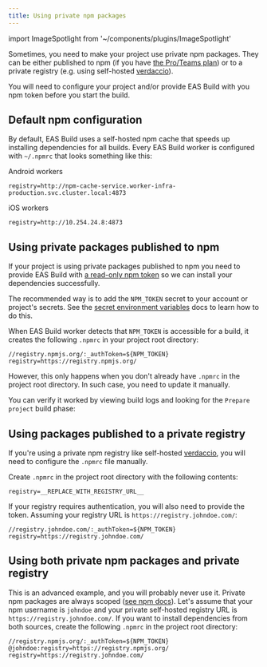 ```yaml
---
title: Using private npm packages
---
```


import ImageSpotlight from '~/components/plugins/ImageSpotlight'

Sometimes, you need to make your project use private npm packages. They can be either published to npm (if you have [the Pro/Teams plan](https://www.npmjs.com/products)) or to a private registry (e.g. using self-hosted [verdaccio](https://verdaccio.org/)).

You will need to configure your project and/or provide EAS Build with you npm token before you start the build.

## Default npm configuration

By default, EAS Build uses a self-hosted npm cache that speeds up installing dependencies for all builds. Every EAS Build worker is configured with `~/.npmrc` that looks something like this:

Android workers

```
registry=http://npm-cache-service.worker-infra-production.svc.cluster.local:4873
```

iOS workers

```
registry=http://10.254.24.8:4873
```

## Using private packages published to npm

If your project is using private packages published to npm you need to provide EAS Build with [a read-only npm token](https://docs.npmjs.com/about-access-tokens) so we can install your dependencies successfully.

The recommended way is to add the `NPM_TOKEN` secret to your account or project's secrets. See the [secret environment variables](/build-reference/variables/#using-secrets-in-environment-variables) docs to learn how to do this.

<ImageSpotlight alt="Secret creation UI filled" src="/static/images/eas-build/environment-secrets/secrets-create-filled.png" />

When EAS Build worker detects that `NPM_TOKEN` is accessible for a build, it creates the following `.npmrc` in your project root directory:

```
//registry.npmjs.org/:_authToken=${NPM_TOKEN}
registry=https://registry.npmjs.org/
```

However, this only happens when you don't already have `.npmrc` in the project root directory. In such case, you need to update it manually.

You can verify it worked by viewing build logs and looking for the `Prepare project` build phase:

<ImageSpotlight alt=".npmrc created" src="/static/images/eas-build/npmrc.png" />

## Using packages published to a private registry

If you're using a private npm registry like self-hosted [verdaccio](https://verdaccio.org/), you will need to configure the `.npmrc` file manually.

Create `.npmrc` in the project root directory with the following contents:

```
registry=__REPLACE_WITH_REGISTRY_URL__
```

If your registry requires authentication, you will also need to provide the token. Assuming your registry URL is `https://registry.johndoe.com/`:

```
//registry.johndoe.com/:_authToken=${NPM_TOKEN}
registry=https://registry.johndoe.com/
```

## Using both private npm packages and private registry

This is an advanced example, and you will probably never use it. Private npm packages are always scoped ([see npm docs](https://docs.npmjs.com/about-scopes#scopes-and-package-visibility)). Let's assume that your npm username is `johndoe` and your private self-hosted registry URL is `https://registry.johndoe.com/`. If you want to install dependencies from both sources, create the following `.npmrc` in the project root directory:

```
//registry.npmjs.org/:_authToken=${NPM_TOKEN}
@johndoe:registry=https://registry.npmjs.org/
registry=https://registry.johndoe.com/
```
